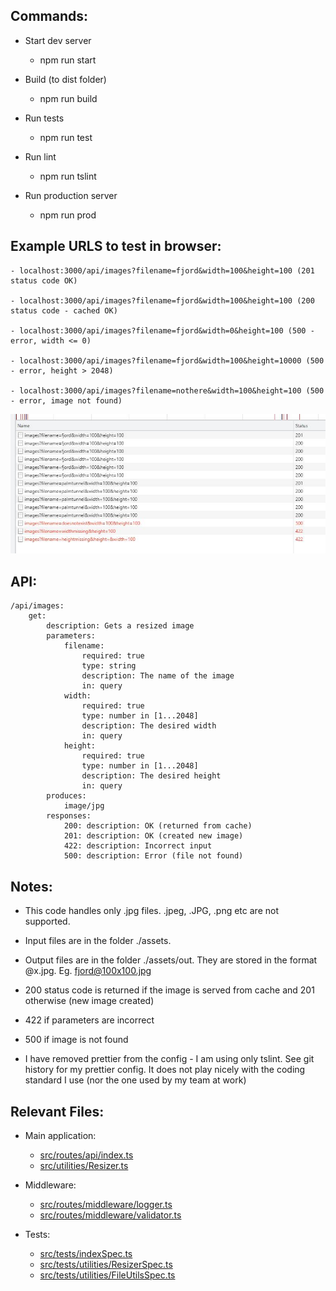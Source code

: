 Commands:
----
- Start dev server
    - npm run start
    
- Build (to dist folder)
    - npm run build
    
- Run tests
    - npm run test
    
- Run lint
    - npm run tslint
        
- Run production server
    - npm run prod    


Example URLS to test in browser:
----

    - localhost:3000/api/images?filename=fjord&width=100&height=100 (201 status code OK)
    
    - localhost:3000/api/images?filename=fjord&width=100&height=100 (200 status code - cached OK)
    
    - localhost:3000/api/images?filename=fjord&width=0&height=100 (500 - error, width <= 0)
    
    - localhost:3000/api/images?filename=fjord&width=100&height=10000 (500 - error, height > 2048)
    
    - localhost:3000/api/images?filename=nothere&width=100&height=100 (500 - error, image not found)
    


![api responses](api.jpg)

API:
----

    /api/images:
        get:
            description: Gets a resized image
            parameters:
                filename:
                    required: true
                    type: string
                    description: The name of the image
                    in: query
                width:
                    required: true
                    type: number in [1...2048]
                    description: The desired width
                    in: query
                height:
                    required: true
                    type: number in [1...2048]
                    description: The desired height
                    in: query
            produces:
                image/jpg  
            responses:
                200: description: OK (returned from cache)
                201: description: OK (created new image)
                422: description: Incorrect input
                500: description: Error (file not found)
   
                
                
          

Notes:
-------

- This code handles only .jpg files.  .jpeg, .JPG, .png etc are not supported.

- Input files are in the folder ./assets.

- Output files are in the folder ./assets/out. They are stored in the format <filename>@<width>x<height>.jpg. Eg. fjord@100x100.jpg

- 200 status code is returned if the image is served from cache and 201 otherwise (new image created)

- 422 if parameters are incorrect

- 500 if image is not found

- I have removed prettier from the config - I am using only tslint. See git history for my prettier config. It does not play nicely with the coding standard I use (nor the one used by my team at work)
 
 
 
Relevant Files:
----

- Main application:
               
    - <a href='https://github.com/jgrindall/udacity-fsjs-project1/blob/master/src/routes/api/index.ts'>src/routes/api/index.ts</a>
    - <a href='https://github.com/jgrindall/udacity-fsjs-project1/blob/master/src/utilities/Resizer.ts'>src/utilities/Resizer.ts</a>
 
- Middleware:

    - <a href='https://github.com/jgrindall/udacity-fsjs-project1/blob/master/src/routes/middleware/logger.ts'>src/routes/middleware/logger.ts</a>
    - <a href='https://github.com/jgrindall/udacity-fsjs-project1/blob/master/src/routes/middleware/validator.ts'>src/routes/middleware/validator.ts</a>
    
- Tests:

    - <a href='https://github.com/jgrindall/udacity-fsjs-project1/blob/master/src/tests/indexSpec.ts'>src/tests/indexSpec.ts</a>
    - <a href='https://github.com/jgrindall/udacity-fsjs-project1/blob/master/src/tests/utilities/ResizerSpec.ts'>src/tests/utilities/ResizerSpec.ts</a>
    - <a href='https://github.com/jgrindall/udacity-fsjs-project1/blob/master/src/tests/utilities/FileUtilsSpec.ts'>src/tests/utilities/FileUtilsSpec.ts</a>
    
    


